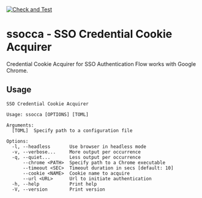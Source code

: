 [![Check and Test](https://github.com/a24k/ssocca/actions/workflows/ct.yml/badge.svg)](https://github.com/a24k/ssocca/actions/workflows/ct.yml)

# ssocca - SSO Credential Cookie Acquirer

Credential Cookie Acquirer for SSO Authentication Flow works with Google Chrome.

## Usage

```
SSO Credential Cookie Acquirer

Usage: ssocca [OPTIONS] [TOML]

Arguments:
  [TOML]  Specify path to a configuration file

Options:
  -l, --headless       Use browser in headless mode
  -v, --verbose...     More output per occurrence
  -q, --quiet...       Less output per occurrence
      --chrome <PATH>  Specify path to a Chrome executable
      --timeout <SEC>  Timeout duration in secs [default: 10]
      --cookie <NAME>  Cookie name to acquire
      --url <URL>      Url to initiate authentication
  -h, --help           Print help
  -V, --version        Print version
```
